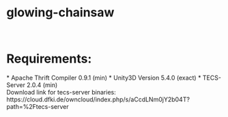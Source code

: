 # glowing-chainsaw

<br />
<h1>Requirements:</h1>
* Apache Thrift Compiler 0.9.1 (min)
* Unity3D Version 5.4.0 (exact)
* TECS-Server 2.0.4 (min)

<br />
Download link for tecs-server binaries:
<br />
https://cloud.dfki.de/owncloud/index.php/s/aCcdLNm0jY2b04T?path=%2Ftecs-server

